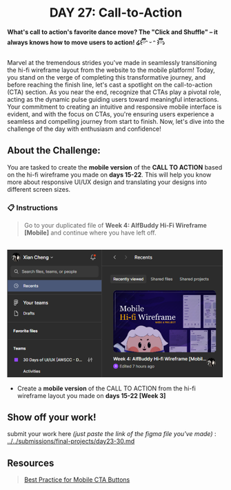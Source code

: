 **<h1 align="center"> DAY 27: Call-to-Action</h1>**
**What's call to action's favorite dance move? The "Click and Shuffle" – it always knows how to move users to action! ໒꒰ྀིᵔ ᵕ ᵔ ꒱ྀི১**

Marvel at the tremendous strides you've made in seamlessly transitioning the hi-fi wireframe layout from the website to the mobile platform! Today, you stand on the verge of completing this transformative journey, and before reaching the finish line, let's cast a spotlight on the call-to-action (CTA) section. As you near the end, recognize that CTAs play a pivotal role, acting as the dynamic pulse guiding users toward meaningful interactions. Your commitment to creating an intuitive and responsive mobile interface is evident, and with the focus on CTAs, you're ensuring users experience a seamless and compelling journey from start to finish. Now, let's dive into the challenge of the day with enthusiasm and confidence!

## **About the Challenge:**

You are tasked to create the **mobile version** of the **CALL TO ACTION** based on the hi-fi wireframe you made on **days 15-22**. This will help you know more about responsive UI/UX design and translating your designs into different screen sizes.

### 📋 Instructions

> Go to your duplicated file of **Week 4: AlfBuddy Hi-Fi Wireframe [Mobile]** and continue where you have left off.

&nbsp;&nbsp;&nbsp;&nbsp;&nbsp;&nbsp;&nbsp;&nbsp;<img src="../assets/tutorials/../../../assets/tutorials/Day24.png" width="500" alt="Instruction"/>
<br/>

-   Create a **mobile version** of the CALL TO ACTION from the hi-fi wireframe layout you made on **days 15-22 [Week 3]**

## Show off your work!

submit your work here _(just paste the link of the figma file you've made)_ : <a href ="../../submissions/final-projects/day23-30.md" target="_blank">../../submissions/final-projects/day23-30.md</a>

## Resources

> <a href="https://wpmudev.com/blog/mobile-cta-button-best-practices/" target="_blank">Best Practice for Mobile CTA Buttons</a>
